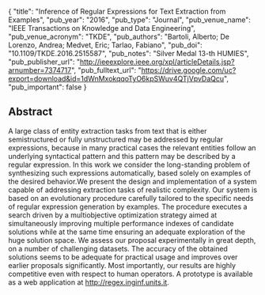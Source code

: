 {
  "title": "Inference of Regular Expressions for Text Extraction from Examples",
  "pub_year": "2016",
  "pub_type": "Journal",
  "pub_venue_name": "IEEE Transactions on Knowledge and Data Engineering",
  "pub_venue_acronym": "TKDE",
  "pub_authors": "Bartoli, Alberto; De Lorenzo, Andrea; Medvet, Eric; Tarlao, Fabiano",
  "pub_doi": "10.1109/TKDE.2016.2515587",
  "pub_notes": "Silver Medal 13-th HUMIES",
  "pub_publisher_url": "http://ieeexplore.ieee.org/xpl/articleDetails.jsp?arnumber=7374717",
  "pub_fulltext_url": "https://drive.google.com/uc?export=download&id=1dWnMxokqqoTyO6kpSWuv4QTjVpvDaQcu",
  "pub_important": false
}

## Abstract
A large class of entity extraction tasks from text that is either semistructured or fully unstructured may be addressed by regular expressions, because in many practical cases the relevant entities follow an underlying syntactical pattern and this pattern may be described by a regular expression. In this work we consider the long-standing problem of synthesizing such expressions automatically, based solely on examples of the desired behavior.We present the design and implementation of a system capable of addressing extraction tasks of realistic complexity. Our system is based on an evolutionary procedure carefully tailored to the specific needs of regular expression generation by examples. The procedure executes a search driven by a multiobjective optimization strategy aimed at simultaneously improving multiple performance indexes of candidate solutions while at the same time ensuring an adequate exploration of the huge solution space. We assess our proposal experimentally in great depth, on a number of challenging datasets. The accuracy of the obtained solutions seems to be adequate for practical usage and improves over earlier proposals significantly. Most importantly, our results are highly competitive even with respect to human operators. A prototype is available as a web application at http://regex.inginf.units.it.
